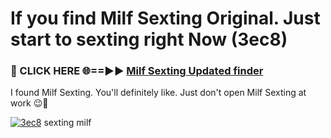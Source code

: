 # If you find Milf Sexting Original. Just start to sexting right Now (3ec8)

<h3>🔴 CLICK HERE 🌐==►► <a href="https://tinyurl.com/mtbk5fxa" rel="nofollow">Milf Sexting Updated finder</a></h3>

I found Milf Sexting. You'll definitely like. Just don't open Milf Sexting at work 😉💬

[![3ec8](https://i.imgur.com/Q8WKrnY.jpeg)](https://tinyurl.com/mtbk5fxa)
sexting milf